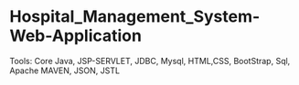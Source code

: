 # Hospital_Management_System-Web-Application
Tools: Core Java, JSP-SERVLET, JDBC, Mysql, HTML,CSS, BootStrap, Sql, Apache MAVEN, JSON, JSTL 
